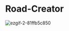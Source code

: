 # Road-Creator
 
![ezgif-2-81ffb5c850](https://github.com/manijs82/Road-Creator/assets/57400375/94cbc4cf-0c75-49ed-926b-2d453d17bdb2)
